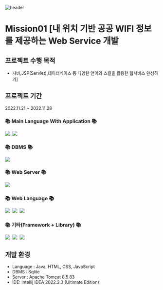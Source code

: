 
![header](https://capsule-render.vercel.app/api?type=waving&color=auto&height=300&section=header&text=Open-Wifi%20Project&fontSize=60)

<h1>Mission01 [내 위치 기반 공공 WIFI 정보를 제공하는 Web Service 개발</h1>


## 프로젝트 수행 목적 ##
* 자바,JSP(Servlet),데이터베이스 등 다양한 언어와 스킬을 활용한 웹서비스 완성하기]

## 프로젝트 기간 ##
2022.11.21 ~ 2022.11.28

<h3>📚 Main Language With Application 📚</h3>
<p>
  <img src="https://img.shields.io/badge/Java-3366FF?style=flat-square&logo=Java&logoColor=white"/></a>&nbsp
  <img src="https://img.shields.io/badge/JSP-FF5200?style=flat-square&logo=JSP&logoColor=white"/></a>&nbsp
</p>

<h3>📚 DBMS 📚</h3>
  <img src="https://img.shields.io/badge/Sqlite-003B57?style=flat-square&logo=Sqlite&logoColor=white"/></a>
<p>

<h3>📚 Web Server 📚</h3>
<p>
  <img src="https://img.shields.io/badge/Apache Tomcat 8.5-FBDC75?style=flat-square&logo=Apache Tomcat&logoColor=black"/></a>&nbsp
</p>

<h3>📚 Web Language 📚</h3>
<p>
  <img src="https://img.shields.io/badge/HTML5-FF0000?style=flat-square&logo=HTML5&logoColor=white"/></a>&nbsp
  <img src="https://img.shields.io/badge/CSS-0066FF?style=flat-square&logo=css3&logoColor=white"/></a>&nbsp
  <img src="https://img.shields.io/badge/Javascript-FFFF33?style=flat-square&logo=javascript&logoColor=white"/></a>
</p>

<h3>📚 기타(Framework + Library) 📚</h3>
<p>
  <img src="https://img.shields.io/badge/JSON-000000?style=flat-square&logo=JSON&logoColor=white"/></a>&nbsp
  <img src="https://img.shields.io/badge/JQuery-0769AD?style=flat-square&logo=Jquery&logoColor=white"/></a>&nbsp
  <img src="https://img.shields.io/badge/bootstrap-7952B3?style=flat-square&logo=bootstrap&logoColor=white"/></a>&nbsp
</p>

## 개발 환경 ##
* Language : Java, HTML, CSS, JavaScript
* DBMS : Sqlite
* Server : Apache Tomcat 8.5.83
* IDE: Intellij IDEA 2022.2.3 (Ultimate Edition)






